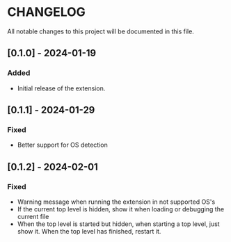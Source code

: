 # CHANGELOG

All notable changes to this project will be documented in this file.

## [0.1.0] - 2024-01-19

### Added

- Initial release of the extension.

## [0.1.1] - 2024-01-29

### Fixed

- Better support for OS detection

## [0.1.2] - 2024-02-01

### Fixed

- Warning message when running the extension in not supported OS's
- If the current top level is hidden, show it when loading or debugging the current file
- When the top level is started but hidden, when starting a top level, just show it. When the top level has finished, restart it.
